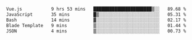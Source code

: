 <!--START_SECTION:waka-->

```txt
Vue.js           9 hrs 53 mins   ██████████████████████▒░░   89.68 %
JavaScript       35 mins         █▒░░░░░░░░░░░░░░░░░░░░░░░   05.31 %
Bash             14 mins         ▓░░░░░░░░░░░░░░░░░░░░░░░░   02.17 %
Blade Template   9 mins          ▒░░░░░░░░░░░░░░░░░░░░░░░░   01.44 %
JSON             4 mins          ▒░░░░░░░░░░░░░░░░░░░░░░░░   00.73 %
```

<!--END_SECTION:waka-->
